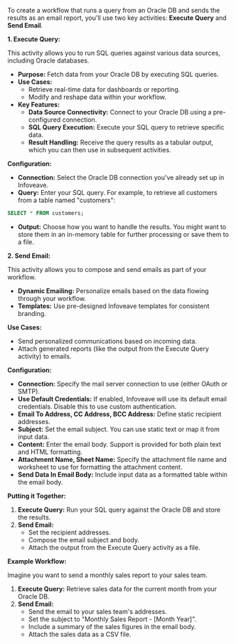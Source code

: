 To create a workflow that runs a query from an Oracle DB and sends the results as an email report, you'll use two key activities: **Execute Query** and **Send Email**.

**1. Execute Query:**

This activity allows you to run SQL queries against various data sources, including Oracle databases. 

* **Purpose:**  Fetch data from your Oracle DB by executing SQL queries.
* **Use Cases:**
    * Retrieve real-time data for dashboards or reporting.
    * Modify and reshape data within your workflow.
* **Key Features:**
    * **Data Source Connectivity:** Connect to your Oracle DB using a pre-configured connection.
    * **SQL Query Execution:** Execute your SQL query to retrieve specific data.
    * **Result Handling:** Receive the query results as a tabular output, which you can then use in subsequent activities.

**Configuration:**

* **Connection:** Select the Oracle DB connection you've already set up in Infoveave.
* **Query:** Enter your SQL query. For example, to retrieve all customers from a table named "customers":

```sql
SELECT * FROM customers;
```

* **Output:** Choose how you want to handle the results. You might want to store them in an in-memory table for further processing or save them to a file.

**2. Send Email:**

This activity allows you to compose and send emails as part of your workflow.

* **Dynamic Emailing:** Personalize emails based on the data flowing through your workflow.
* **Templates:** Use pre-designed Infoveave templates for consistent branding.

**Use Cases:**

* Send personalized communications based on incoming data.
* Attach generated reports (like the output from the Execute Query activity) to emails.

**Configuration:**

* **Connection:** Specify the mail server connection to use (either OAuth or SMTP).
* **Use Default Credentials:** If enabled, Infoveave will use its default email credentials. Disable this to use custom authentication.
* **Email To Address, CC Address, BCC Address:** Define static recipient addresses.
* **Subject:** Set the email subject. You can use static text or map it from input data.
* **Content:** Enter the email body. Support is provided for both plain text and HTML formatting.
* **Attachment Name, Sheet Name:** Specify the attachment file name and worksheet to use for formatting the attachment content.
* **Send Data In Email Body:** Include input data as a formatted table within the email body.

**Putting it Together:**

1. **Execute Query:** Run your SQL query against the Oracle DB and store the results.
2. **Send Email:**
   * Set the recipient addresses.
   * Compose the email subject and body.
   * Attach the output from the Execute Query activity as a file.

**Example Workflow:**

Imagine you want to send a monthly sales report to your sales team.

1. **Execute Query:** Retrieve sales data for the current month from your Oracle DB.
2. **Send Email:**
   * Send the email to your sales team's addresses.
   * Set the subject to "Monthly Sales Report - [Month Year]".
   * Include a summary of the sales figures in the email body.
   * Attach the sales data as a CSV file.




